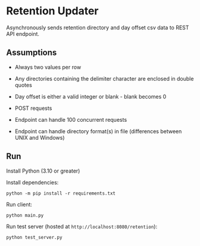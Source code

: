 # Retention Updater

Asynchronously sends retention directory and day offset csv data to REST API endpoint.

## Assumptions

- Always two values per row

- Any directories containing the delimiter character are enclosed in double quotes

- Day offset is either a valid integer or blank - blank becomes 0

- POST requests

- Endpoint can handle 100 concurrent requests

- Endpoint can handle directory format(s) in file (differences between UNIX and Windows)

## Run

Install Python (3.10 or greater)

Install dependencies:

`python -m pip install -r requirements.txt`

Run client:

`python main.py`

Run test server (hosted at `http://localhost:8080/retention`):

`python test_server.py`